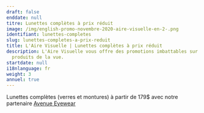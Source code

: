 ```yaml
---
draft: false
enddate: null
titre: Lunettes complètes à prix réduit
image: /img/english-promo-novembre-2020-aire-visuelle-en-2-.png
identifiant: lunettes-completes
slug: lunettes-completes-a-prix-reduit
title: L'Aire Visuelle | Lunettes complètes à prix réduit
description: L'Aire Visuelle vous offre des promotions imbattables sur tous
  produits de la vue.
startdate: null
i18nlanguage: fr
weight: 3
annuel: true
---
```

Lunettes complètes (verres et montures) à partir de 179$ avec notre partenaire [Avenue Eyewear](https://www.avenueeyewear.ca/fr/)